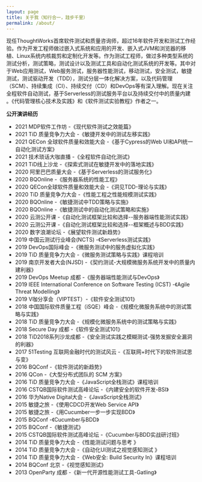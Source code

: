 ```yaml
---
layout: page
title: 关于我（知行合一，跬步千里）
permalink: /about/
---
```


现任ThoughtWorks首席软件测试和质量咨询师，超过16年软件开发和测试工作经验。作为开发工程师做过嵌入式系统和应用的开发、嵌入式JVM和浏览器的移植、Linux系统内核裁剪和定制化开发等。作为测试工程师，做过多种类型系统的测试分析，测试策略，测试设计以及测试工具和自动化测试系统的开发等。其中对于Web应用测试，Web服务测试，服务器性能测试，移动测试，安全测试，敏捷测试，测试驱动开发（TDD），测试分层一体化解决方案，以及代码管理（SCM）、持续集成（CI）、持续交付（CD）和DevOps等有深入理解。现在关注全程软件自动测试，基于Serverless的测试服务平台以及持续交付中的质量内建
。《代码管理核心技术及实践》和《软件测试实验教程》作者之一。


**公开演讲经历**
- 2021 MDP软件工作坊 -《现代软件测试之效能篇》
- 2021 TiD 质量竞争力大会 -《敏捷开发中的测试左移实践》
- 2021 QECon 全球软件质量和效能大会 -《基于Cypress的Web UI和API统一自动化测试方案》
- 2021 技术琐话大咖直播 -《全程软件自动化测试》
- 2021 TiD线上沙龙 -《探索式测试在敏捷开发中的落地实践》
- 2020 阿里巴巴质量大会 -《基于Serverless的测试服务化》
- 2020 BQOnline -《服务器系统的性能工程》
- 2020 QECon全球软件质量和效能大会 -《洞见TDD-理论与实践》
- 2020 TiD 质量竞争力大会 -《性能工程之性能规模测试实践》
- 2020 BQOnline -《敏捷测试中TDD策略与实施》
- 2020 BQOnline -《敏捷测试中的自动化测试策略和实施》
- 2020 云测公开课 -《自动化测试框架比较和选择--服务器端性能测试实践》
- 2020 云测公开课 -《自动化测试框架比较和选择--框架概述与BDD实践》
- 2020 数字浪潮论坛 -《展望软件测试新趋势》
- 2019 中国云测试行业峰会(NCTS) -《Serverless测试实践》
- 2019 DevOps国际峰会 -《微服务测试中的服务虚拟化实践》
- 2019 TiD 质量竞争力大会 -《微服务测试策略与实践》课程培训
- 2019 南京开发者大会(NJSD) -《契约测试-大规模微服务系统开发中的质量内建利器》
- 2019 DevOps Meetup 成都 -《服务器端性能测试与DevOps》
- 2019 IEEE International Conference on Software Testing (ICST) -《Agile Threat Modelling》
- 2019 V咖分享会（VIPTEST）-《软件安全测试101》
- 2018 中国国际软件质量工程（iSQE）峰会 -《规模化微服务系统中的测试策略与实践》
- 2018 TiD 质量竞争力大会 -《规模化微服务系统中的测试策略与实践》
- 2018 Secure Day 成都 -《软件安全测试101》
- 2018 TiD2018系列沙龙成都 -《安全测试实践之模糊测试-强势发掘安全漏洞的利器》
- 2017 51Testing 互联网金融时代的测试风云 -《互联网+时代下的软件测试思与变》
- 2016 BQConf -《软件测试的新趋势》
- 2016 QCon -《大型分布式团队的 SCM 方案》
- 2016 TiD 质量竞争力大会 -《JavaScript全栈测试》课程培训
- 2016 CSTQB国际软件测试高峰论坛 -《内建安全的软件开发-BSI》
- 2016 华为Native Digital大会 -《JavaScript全栈测试》
- 2015 敏捷之旅 -《使用CDCD开发Web Service API》
- 2015 敏捷之旅 -《用Cucumber一步一步实现BDD》
- 2015 BQConf -《Cucumber与BDD》
- 2015 BQConf -《敏捷测试》
- 2015 CSTQB国际软件测试高峰论坛 -《Cucumber与BDD实战研讨班》
- 2014 TiD 质量竞争力大会 -《性能测试问题与思考 》
- 2014 TiD 质量竞争力大会 -《自动化UI测试之视觉感知测试 》
- 2014 TiD 质量竞争力大会 -《Web安全: Build Security In》课程培训
- 2014 BQConf 北京 -《视觉感知测试》
- 2013 OpenParty 成都 -《新一代开源性能测试工具-Gatling》
